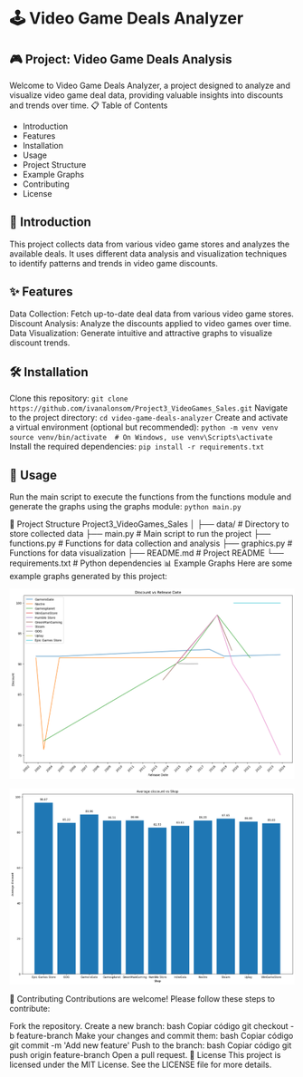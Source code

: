 # 🕹️ Video Game Deals Analyzer

## 🎮 Project: Video Game Deals Analysis
Welcome to Video Game Deals Analyzer, a project designed to analyze and visualize video game deal data, providing valuable insights into discounts and trends over time.
📋 Table of Contents
- Introduction
- Features
- Installation
- Usage
- Project Structure
- Example Graphs
- Contributing
- License
## 📝 Introduction
This project collects data from various video game stores and analyzes the available deals. It uses different data analysis and visualization techniques to identify patterns and trends in video game discounts.

## ✨ Features
Data Collection: Fetch up-to-date deal data from various video game stores.
Discount Analysis: Analyze the discounts applied to video games over time.
Data Visualization: Generate intuitive and attractive graphs to visualize discount trends.
## 🛠️ Installation
Clone this repository:
`git clone https://github.com/ivanalonsom/Project3_VideoGames_Sales.git`
Navigate to the project directory:
`cd video-game-deals-analyzer`
Create and activate a virtual environment (optional but recommended):
`python -m venv venv
source venv/bin/activate  # On Windows, use venv\Scripts\activate `
Install the required dependencies:
`pip install -r requirements.txt`
## 🚀 Usage
Run the main script to execute the functions from the functions module and generate the graphs using the graphs module:
`python main.py`

📁 Project Structure
Project3_VideoGames_Sales
│
├── data/                 # Directory to store collected data
├── main.py               # Main script to run the project
├── functions.py          # Functions for data collection and analysis
├── graphics.py           # Functions for data visualization
├── README.md             # Project README
└── requirements.txt      # Python dependencies
📊 Example Graphs
Here are some example graphs generated by this project:

![Discount VS Release Date linear graph taken at 11h on 12-9-2024 (dd/mm/yy)](example_graphs/Discount_VS_ReleaseDate_linear_12-9-2024_11h.png)

![Discount VS Shop bar graph taken at 11h on 12-9-2024 (dd/mm/yy)](example_graphs/Discount_VS_Shop_bars_12-9-2024_11h.png)

🤝 Contributing
Contributions are welcome! Please follow these steps to contribute:

Fork the repository.
Create a new branch:
bash
Copiar código
git checkout -b feature-branch
Make your changes and commit them:
bash
Copiar código
git commit -m 'Add new feature'
Push to the branch:
bash
Copiar código
git push origin feature-branch
Open a pull request.
📄 License
This project is licensed under the MIT License. See the LICENSE file for more details.
